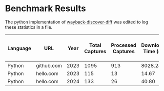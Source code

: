 # Benchmark Results

The python implementation of [wayback-discover-diff](https://github.com/internetarchive/wayback-discover-diff) was edited to log these statistics in a file.

| Language | URL        | Year | Total Captures | Processed Captures | Download Time (s) | Feature Extraction Time (s) | SimHash Calculation Time (s) | CDX Fetch Time (s) | Total Time (s) |
|----------|-----------|------|----------------|---------------------|-------------------|----------------------------|------------------------------|---------------------|---------------|
| Python   | github.com | 2023 | 1095           | 913                 | 8028.28           | 14.08                      | 1.95                         | 8.66                | 1034.31       |
| Python   | hello.com  | 2023 | 115            | 13                  | 14.67             | 0.0077                     | 0.0052                       | 12.51               | 15.04         |
| Python   | hello.com  | 2024 | 133            | 26                  | 40.80             | 0.0383                     | 0.0282                       | 4.39                | 8.71          |
